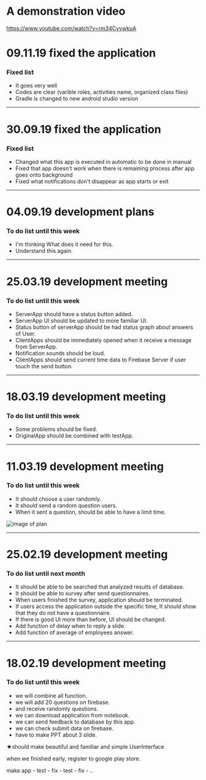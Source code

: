 # A demonstration video<br>
https://www.youtube.com/watch?v=rm34CyywkuA

# 09.11.19 fixed the application

### Fixed list<br>
<ul>
<li>It goes very well</li>
<li>Codes are clear (varible roles, activities name, organized class files)</li>
<li>Gradle is changed to new android studio version</li>
</ul>

---------------------------------------------------------------------------------------

# 30.09.19 fixed the application

### Fixed list<br>
<ul>
<li>Changed what this app is executed in automatic to be done in manual</li>
<li>Fixed that app doesn't work when there is remaining process after app goes onto background</li>
<li>Fixed what notifications don't disappear as app starts or exit</li>
</ul>

---------------------------------------------------------------------------------------

# 04.09.19 development plans

### To do list until this week<br>
<ul>
<li>I'm thinking What does it need for this.</li>
<li>Understand this again.</li>  
</ul>

---------------------------------------------------------------------------------------

# 25.03.19 development meeting

### To do list until this week<br>
<ul>
<li>ServerApp should have a status button added.</li>
<li>ServerApp UI should be updated to more familiar UI.</li>
<li>Status button of serverApp should be had status graph about answers of User.</li>
<li>ClientApps should be immediately opened when it receive a message from ServerApp.</li>
<li>Notification sounds should be loud.</li>
<li>ClientApps should send current time data to Firebase Server if user touch the send button.</li>
</ul>

---------------------------------------------------------------------------------------

# 18.03.19 development meeting

### To do list until this week<br>
<ul>
<li>Some problems should be fixed.</li>
<li>OriginalApp should be combined with testApp.</li>
</ul>

---------------------------------------------------------------------------------------

# 11.03.19 development meeting

### To do list until this week<br>
<ul>
<li>It should choose a user randomly.</li>
<li>It should send a random question users.</li>
<li>When it sent a question, should be able to have a limit time.</li>
</ul>

![image of plan](https://user-images.githubusercontent.com/37391569/54207911-b5ceba80-44e3-11e9-800c-59c4a00b6f3f.png)

---------------------------------------------------------------------------------------

# 25.02.19 development meeting

### To do list until next month<br>
<ul>
<li>It should be able to be searched that analyzed results of database.</li>
<li>It should be able to survey after send questionnaires.</li>
<li>When users finished the survey, application should be terminated.</li>
<li>If users access the application outside the specific time, It should show that they do not have a questionnaire.</li>
<li>If there is good UI more than before, UI should be changed.</li>
<li>Add function of delay when to reply a slide.</li>
<li>Add function of average of employees answer.</li>
</ul>

---------------------------------------------------------------------------------------

# 18.02.19 development meeting

### To do list until this week<br>
<ul>
<li>we will combine all function.</li>
<li>we will add 20 questions on firebase.</li>
<li>and receive randomly questions.</li>
<li>we can download application from notebook.</li>
<li>we can send feedback to database by this app.</li>
<li>we can check submit data on firebase.</li>
<li>have to make PPT about 3 slide.</li>
</ul>
★should make beautiful and familiar and simple UserInterface

when we finished early, 
register to google play store.<br>

make app - test - fix - test - fix - ..<br>
